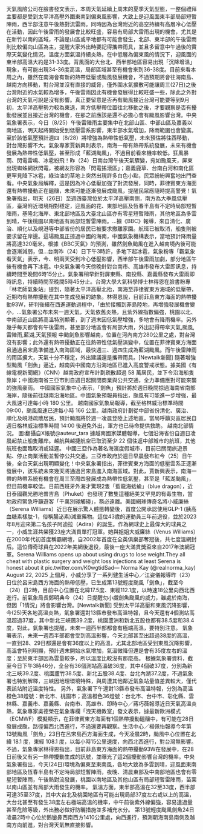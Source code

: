 天氣風險公司在臉書發文表示，本周天氣延續上周末的夏季天氣型態，一整個禮拜主要都是受到太平洋高壓外圍東南到偏東風影響，大致上是迎風面東半部局部短暫陣雨，西半部注意午後熱對流雷雨。同時因為台灣附近的高空持續有高層冷心低壓在活動，因此午後雷雨的發展會比較旺盛，容易有局部大雷雨出現的機會，尤其是在新竹以南的區域，不論是山區或平地都有可能會發生，北部、東半部的午後雷雨則比較偏向山區為主，提醒大家外出時要記得攜帶雨具，並且多留意中午過後的實際天氣變化情況。溫度方面氣溫持續炎熱，在中低層為偏東風的情況下，迎風面的東半部高溫大約是31-33度。背風面的大台北、西半部地區容易出現「沉降增溫」現象，有可能出現34-36度高溫，局部區域甚至有機會來到36-38度。目前來看本周之內，雖然在南海會有新的熱帶低壓或颱風發展機會，不過預期將會往海南島、越南方向移動，對台灣並沒有直接的威脅，僅外圍水氣擴散可能讓周三(27日)之後台灣附近的水氣較為增多，午後雷雨因此有機會發展得比較旺盛一些，除此之外對台灣的天氣可說是沒有影響。真正要留意是否再有颱風接近台灣可能要等到9月初，太平洋高壓勢力較為東退，南方低壓帶位置往北移動之後，才要觀察是否有擾動發展並且接近台灣的機會，在那之前應該是還不必擔心會有颱風影響台灣。中央氣象署表示，今日（8/25）午後雷陣雨主要集中在北部山區、中部山區及嘉義以南地區，明天起將開始受到低壓雲系影響，東半部水氣增加，降雨範圍也會變廣。至於該低氣壓預計週四（8/28）將增強為熱帶性低氣壓，未來預估將往西移動，對台灣影響不大。氣象專家賈新興則表示，南海一帶有熱帶系統發展，未來有機會發展為熱帶性低氣壓，甚至形成「藍湖颱風」，不過目前看來機率較低。狂風暴雨、閃電雷鳴、冰雹紛飛！昨（24）日南台灣午後天氣驟變，宛如颱風天，屏東出現蜘蛛網狀閃電，被網友形容為「閃電搖滾區」；嘉義鹿草、台南白河和南化區更罕見降下冰雹，綠油油的草地上突然出現許多白色小點，民眾紛紛興奮地出門查看。中央氣象局解釋，這是因為冷心低壓加強了對流發展，同時，菲律賓東方海面還有熱帶擾動正在醞釀，未來可能逐漸發展成颱風，提醒民眾應隨時提高警覺！氣象署指出，明天（26日）至週四臺灣位於太平洋高壓南側，南方為大季風低壓區，臺灣附近環境相對穩定，迎風面的花、東部地區及恆春半島有不定時局部短暫陣雨，基隆北海岸、東北部地區及大臺北山區亦有零星短暫陣雨，其他地區為多雲到晴，午後桃園以南地區有局部短暫雷陣雨。...據《BBC》報導，來自清化、廣治、順化以及峴港等中部省份的居民已被要求撤離家園。航班已被取消，船隻則被要求留在岸邊。這場颱風正掠過中國的海南，中國氣象機構表示，當地預計降雨量將高達320毫米。根據《BBC天氣》的預測，雖然劍魚颱風在進入越南境內後可能會逐漸減弱，但...台南昨（24）日下午3時許，多地下起冰雹，氣象粉專「觀氣象看天氣」表示，今、明兩天受到冷心低壓影響，西半部午後雷雨加劇，部分地區午後有機會再下冰雹。中央氣象署今天傍晚針對台南市、高雄市發布大雷即訊息，持續時間至晚間6時15分止。氣象署稍早針對屏東縣、南投縣、嘉義縣發布大雷雨即時訊息，持續時間至晚間5時45分止。台灣大學大氣科學博士林得恩在臉書粉專「林老師氣象站」提到，隨著太平洋高壓北抬，南海至菲律賓東方海域的低壓帶，近期均有熱帶擾動在其中生成發展的跡象。林得恩說，目前菲島東方海面的熱帶擾動93W，研判後續在西進運動過程中，「由於接觸到菲島陸地，再增強發展機會變小，...氣象署公布未來一週天氣，天氣依舊炎熱，且紫外線指數偏強，桃園以北、中南部近山區將高溫特別顯著，到了週末因低氣壓增強，多地會有降雨機率。另外幾乎每天都會有午後雷雨，甚至部分地區會有局部大雨，外出記得帶傘天氣,颱風,雷陣雨,藍湖,天氣預報 中颱劍魚影響越南，位置在河內南方280公里之處，對台灣沒有影響；此外還有熱帶擾動正在往熱帶性低氣壓演變中，位置在菲律賓東方海面且通過呂宋島準備進入南海區域，最快週三、週四生成為藍湖颱風。而午後雷陣雨的雨區擴大，天氣十分不穩定，外出建議還是攜帶雨具。[Newtalk新聞] 隨著增強型颱風「劍魚」逼近，越南與中國南方沿海地區已進入高度警戒狀態。據美國《有線電視新聞網》（CNN）越南政府宣布計劃疏散超過 58 萬居民，並下令沿海船隻靠岸；中國海南省三亞市則自週日起關閉商業與公共交通，全力準備應對可能來襲的強風豪雨。 中國國家氣象中心表示，「劍魚」預計將於週日晚間掠過海南省南部海岸，隨後前往越南沿海地區。中國氣象預報員指出，颱風有可能進一步增強，最大風速可達每小時 180 公里。 越南國家氣象局報導，截至格林威治標準時間 09:00，颱風風速已達每小時 166 公里。越南政府計劃從中部省份清化、廣治、順化及峴港疏散居民，預計颱風將於週一凌晨登陸上述地區。當局呼籲災區居民自週日格林威治標準時間 14:00 後避免外出，軍方也已待命提供救助。 越南北部情況。 圖:翻攝自X帳號@auteur_tara 據越南國家媒體報導，七個沿海省份自週日凌晨起禁止船隻離岸。越航與越捷航空已取消至少 22 個往返中部城市的航班，其他航班也面臨取消或延遲。 中國三亞作為著名海濱度假城市，目前已關閉旅遊景點、停止商業活動並暫停公共交通。三亞市政府於週日早晨發布紅今（25）日午後，全台天氣出現明顯變化！中央氣象署指出，菲律賓東方海面的低壓雲系正逐漸發展中，該系統未來幾天將通過呂宋島進入南海區域。對此，賈新興表示，南海一帶的熱帶系統有機會在周三至周四發展成為熱帶性低氣壓，甚至是「藍湖颱風」，但目前機率較低。日前西班牙外海才驚現2隻「藍龍海蛞蝓」（blue dragon），近日泰國觀光勝地普吉島（Phuket）也發現了數隻這種絕美又罕見的有毒生物，當地政府緊急呼籲遊客「千萬別碰觸碰」，務必遠離。美國網球傳奇名將小威廉絲（Serena Williams）近日在展示驚人體態轉變後，首度公開承認使用GLP-1 (胰高血糖素樣肽-1，俗稱腸泌素)減重藥物。這位43歲的運動員三年前退役，並於2023年8月迎來第二名孩子阿迪拉（Adira）的誕生。作為網球史上最偉大的球員之一，小威生涯共榮獲23座大滿貫單打冠軍。她與姐姐大威廉絲（Venus Williams）在2000年代初首度稱霸網壇，自2002年首度在全英俱樂部奪冠後，共七度溫網封后。這位傳奇球員在2022年美網後退役，最後一座大滿貫獎盃來自2017年澳網冠軍。Serena Williams opens up about using drugs to lose weight.They all cheat with plastic surgery and weight loss injections at least Serena is honest about it pic.twitter.com/K0wgtidSad— Norma Kay (@realnorma_kay) August 22, 2025 上個月，小威分享了一系列健生活中心／江姿儀報導昨（23）日位於呂宋島西方海面的熱帶低壓，已生成第13號輕度颱風「劍魚」，截至今（24）日2時，目前中心位置在北緯17.5度、東經112.1度，以時速18公里向西北西進行。前氣象局長鄭明典今（24）日提醒勿小覷劍魚颱風的威力，雖處於南海，但因「1情況」將會影響台灣。[Newtalk新聞] 受到太平洋高壓和東風沉降影響，今(25)天各地高溫炎熱，氣象署還對13縣市發布高溫特報，且今天還有4個測站高溫超過37度，其中新北三峽飆39.2度，桃園蘆洲和新北五股也都有38.5度和38.4度，對此，氣象署也提醒，未來一週西半部都會有極端高溫，要特別注意。 氣象署表示，未來一週西半部都會受到高溫影響，今天北部甚至出超過38度的高溫，一直到28、29日都還是會有36度以上的高溫，尤其北部地區受到東風沉降影響，高溫會特別明顯，預計週末開始水氣增加，氣溫微降但還是會有35度左右的溫度；至於東半部因為雲量較多，所以溫度比較沒有那麼高。 根據氣象署資料，截至今日下午3時46分，全台有36個測站高溫破36度，其中4個破37度，分別為新北三峽39.2度、桃園蘆竹38.5度、新北五股38.4度、台北內湖37.2度，不過氣象署也特別解釋，三峽因地理環境特殊，與周遭其他鄰近氣象站量值差異較大，僅代表該站附近溫度特性。 另外，氣象署下午還對13縣市發布高溫特報，分別為高溫橙色38燈號：新北市、桃園市；高溫橙色36燈號：台北市、台中市、彰化縣、雲林縣、嘉義市、嘉義縣、台南市、高雄市、即時中心／蔣巧薇報導近日天氣高溫炎熱，氣象專家吳德榮在氣象專欄「洩天機教室」發文表示，據最新歐洲模式（ECMWF）模擬顯示，在菲律賓東方海面有1個熱帶擾動醞釀中，有可能在28日發展成颱，路徑偏西北西進行，不過還要再觀察。生活中心／楊佩怡報導今年第13號颱風「劍魚」23日在呂宋島西方海面生成，今天凌晨2時，颱風中心位置在北緯 18.1 度，東經 108.1 度，以每小時15公里速度，向西北西進行，對台灣無影響。不過，氣象專家林得恩指出，目前菲島東方海面的熱帶擾動93W在發展中，在28日前後又有另一熱帶擾動生成的訊號，並曝光了這2個擾動影響台灣的機率。中央氣象署指出，今天(24日)環境為偏東至東南風，各地大致為多雲到晴，迎風面東南部地區及恆春半島有不定時局部短暫陣雨，夜晚、清晨東部及中南部地區也會有零星短暫陣雨，午後熱對流發展，桃園以南地區及其他山區有局部短暫雷陣雨，苗栗以南山區並有局部大雨發生的機率。 氣溫方面，東半部高溫在32至33度，西半部可達35至37度，其中大台北及桃園地區有可能出現局部37度左右或以上的高溫，大台北甚至有發生38度左右極端高溫的機率，中午前後紫外線偏強，容易達過量甚至危險等級，外出務必做好防曬措施並多補充水分。 第13號輕度颱風劍魚24日凌晨2時中心位於鵝鑾鼻西南西方1410公里處，向西進行，預測朝海南島南側及越南方向前進，對台灣天氣無直接影響。